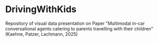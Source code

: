 # DrivingWithKids
Repository of visual data presentation on Paper "Multimodal in-car conversational agents catering to parents travelling with their children" (Kaehne, Patzer, Lachmann, 2025)
